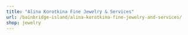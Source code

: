 ```yaml
---
title: "Alina Korotkina Fine Jewelry & Services"
url: /bainbridge-island/alina-korotkina-fine-jewelry-and-services/
shop: jewelry
---
```

